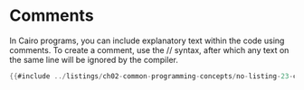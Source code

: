 # Comments

In Cairo programs, you can include explanatory text within the code using comments. To create a comment, use the // syntax, after which any text on the same line will be ignored by the compiler.

```rust
{{#include ../listings/ch02-common-programming-concepts/no-listing-23-comments.cairo}}
```
